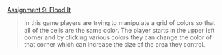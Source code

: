 [Assignment 9: Flood It](https://course.ccs.neu.edu/cs2510sp22/assignment9.html)

>In this game players are trying to manipulate a grid of colors so that all of the cells are the same color. The player starts in the upper left corner and by clicking various colors they can change the color of that corner which can increase the size of the area they control.